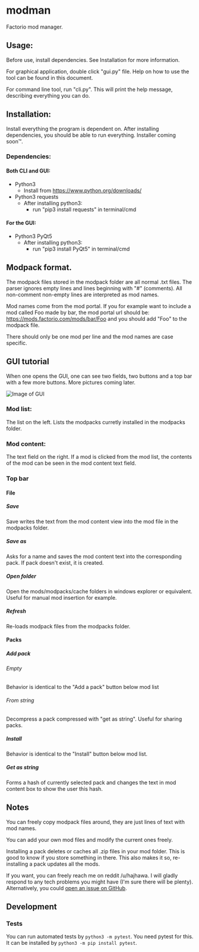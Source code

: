 # modman
Factorio mod manager.

## Usage:

Before use, install dependencies. See Installation for more information.

For graphical application, double click "gui.py" file. Help on how to use the tool can be found in this document.

For command line tool, run "cli.py". This will print the help message, describing everything you can do.

## Installation:

Install everything the program is dependent on. After installing dependencies, you should be able to run everything. Installer coming soon™.

### Dependencies:

#### Both CLI and GUI:

* Python3
    * Install from https://www.python.org/downloads/
* Python3 requests
    * After installing python3:
        * run "pip3 install requests" in terminal/cmd

#### For the GUI:

* Python3 PyQt5
    * After installing python3:
        * run "pip3 install PyQt5" in terminal/cmd

## Modpack format.

The modpack files stored in the modpack folder are all normal .txt files. The parser ignores empty lines and lines beginning with "#" (comments). All non-comment non-empty lines are interpreted as mod names.

Mod names come from the mod portal. If you for example want to include a mod called Foo made by bar, the mod portal url should be: https://mods.factorio.com/mods/bar/Foo and you should add "Foo" to the modpack file.

There should only be one mod per line and the mod names are case specific.

## GUI tutorial

When one opens the GUI, one can see two fields, two buttons and a top bar with a few more buttons. More pictures coming later.

![Image of GUI](http://i.imgur.com/SjUg1P2.png)

### Mod list:
The list on the left. Lists the modpacks curretly installed in the modpacks folder.

### Mod content:
The text field on the right. If a mod is clicked from the mod list, the contents of the mod can be seen in the mod content text field.

### Top bar
#### File
##### Save
Save writes the text from the mod content view into the mod file in the modpacks folder.

##### Save as
Asks for a name and saves the mod content text into the corresponding pack. If pack doesn't exist, it is created.

##### Open folder
Open the mods/modpacks/cache folders in windows explorer or equivalent. Useful for manual mod insertion for example.

##### Refresh
Re-loads modpack files from the modpacks folder.

#### Packs
##### Add pack
###### Empty
Behavior is identical to the "Add a pack" button below mod list

###### From string
Decompress a pack compressed with "get as string". Useful for sharing packs.

##### Install
Behavior is identical to the "Install" button below mod list.

##### Get as string
Forms a hash of currently selected pack and changes the text in mod content box to show the user this hash.

## Notes
You can freely copy modpack files around, they are just lines of text with mod names.

You can add your own mod files and modify the current ones freely.

Installing a pack deletes or caches all .zip files in your mod folder. This is good to know if you store something in there. This also makes it so, re-installing a pack updates all the mods.

If you want, you can freely reach me on reddit /u/hajhawa. I will gladly respond to any tech problems you might have (I'm sure there will be plenty). Alternatively, you could [open an issue on GitHub](https://github.com/haihala/modman/issues/new).


## Development

### Tests

You can run automated tests by `python3 -m pytest`.
You need pytest for this. It can be installed by `python3 -m pip install pytest`.
